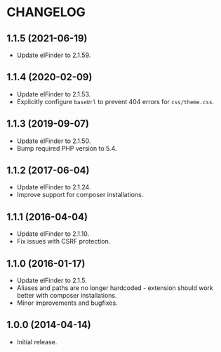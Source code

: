CHANGELOG
=========


1.1.5 (2021-06-19)
------------------

- Update elFinder to 2.1.59.

1.1.4 (2020-02-09)
------------------

- Update elFinder to 2.1.53.
- Explicitly configure `baseUrl` to prevent 404 errors for `css/theme.css`.

1.1.3 (2019-09-07)
------------------

- Update elFinder to 2.1.50.
- Bump required PHP version to 5.4.


1.1.2 (2017-06-04)
------------------

- Update elFinder to 2.1.24.
- Improve support for composer installations.


1.1.1 (2016-04-04)
------------------

- Update elFinder to 2.1.10.
- Fix issues with CSRF protection.


1.1.0 (2016-01-17)
------------------

- Update elFinder to 2.1.5.
- Aliases and paths are no longer hardcoded - extension should work better with composer installations.
- Minor improvements and bugfixes.


1.0.0 (2014-04-14)
------------------

- Initial release.

